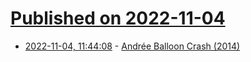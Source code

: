 # [Published on 2022-11-04](index.md)

* [2022-11-04, 11:44:08](https://news.ycombinator.com/item?id=33465048) - [Andrée Balloon Crash (2014)](https://www.atlasobscura.com/articles/the-andree-balloon-crash-a-photographic-journey-through-to-most-surreal-of-arctic-disasters)
